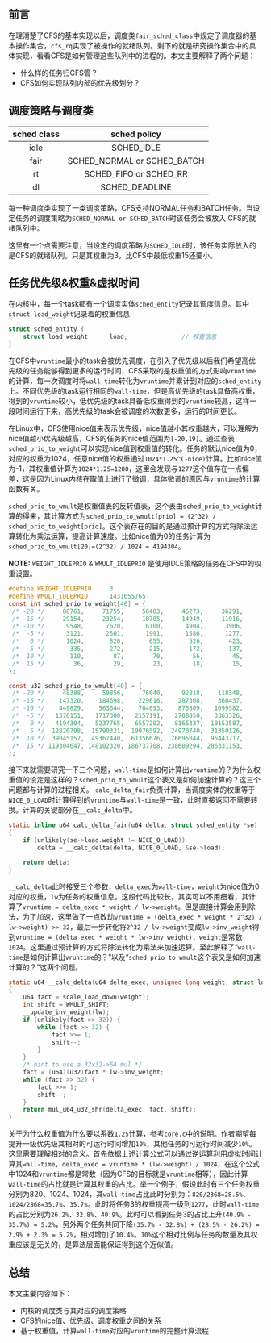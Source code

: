 <!-- CFS（二）CFS优先级 -->

## 前言

在理清楚了CFS的基本实现以后，调度类`fair_sched_class`中规定了调度器的基本操作集合，`cfs_rq`实现了被操作的就绪队列。剩下的就是研究操作集合中的具体实现，看看CFS是如何管理这些队列中的进程的。本文主要解释了两个问题：
- 什么样的任务归CFS管？
- CFS如何实现队列内部的优先级划分？

## 调度策略与调度类


| sched class |        sched policy         |
| :---------: | :-------------------------: |
|    idle     |         SCHED_IDLE          |
|    fair     | SCHED_NORMAL or SCHED_BATCH |
|     rt      |   SCHED_FIFO or SCHED_RR    |
|     dl      |       SCHED_DEADLINE        |

每一种调度类实现了一类调度策略，CFS支持NORMAL任务和BATCH任务。当设定任务的调度策略为`SCHED_NORMAL or SCHED_BATCH`时该任务会被放入
CFS的就绪队列中。

这里有一个点需要注意，当设定的调度策略为`SCHED_IDLE`时，该任务实际放入的是CFS的就绪队列。只是其权重为3，比CFS中最低权重15还要小。

## 任务优先级&权重&虚拟时间

在内核中，每一个task都有一个调度实体`sched_entity`记录其调度信息。其中`struct load_weight`记录着的权重信息.

```c
struct sched_entity {
	struct load_weight		load;               // 权重信息
}
```

在CFS中`vruntime`最小的task会被优先调度，在引入了优先级以后我们希望高优先级的任务能够得到更多的运行时间，CFS采取的是权重值的方式影响`vruntime`的计算，每一次调度时将`wall-time`转化为`vruntime`并累计到对应的`sched_entity`上。不同优先级的task运行相同的`wall-time`，但是高优先级的task具备高权重，得到的`vruntime`较小，低优先级的task具备低权重得到的`vruntime`较高，这样一段时间运行下来，高优先级的task会被调度的次数更多，运行的时间更长。

在Linux中，CFS使用nice值来表示优先级，nice值越小其权重越大，可以理解为nice值越小优先级越高，CFS的任务的nice值范围为`[-20,19]`。通过查表`sched_prio_to_weight`可以实现nice值到权重值的转化。任务的默认nice值为0，对应的权重为1024，任意nice值的权重通过`1024*1.25^(-nice)`计算。比如nice值为-1，其权重值计算为`1024*1.25=1280`，这里会发现与`1277`这个值存在一点偏差，这是因为Linux内核在取值上进行了微调，具体微调的原因与`vruntime`的计算函数有关。

`sched_prio_to_wmult`是权重值表的反转值表，这个表由`sched_prio_to_weight`计算的得来，其计算方式为`sched_prio_to_wmult[prio] = (2^32) / sched_prio_to_weight[prio]`。这个表存在的目的是通过预计算的方式将除法运算转化为乘法运算，提高计算速度。比如nice值为0的任务计算为`sched_prio_to_wmult[20]=(2^32) / 1024 = 4194304`。

**NOTE:** `WEIGHT_IDLEPRIO` & `WMULT_IDLEPRIO` 是使用IDLE策略的任务在CFS中的权重设置。

```c
#define WEIGHT_IDLEPRIO		3              
#define WMULT_IDLEPRIO		1431655765
const int sched_prio_to_weight[40] = {
 /* -20 */     88761,     71755,     56483,     46273,     36291,
 /* -15 */     29154,     23254,     18705,     14949,     11916,
 /* -10 */      9548,      7620,      6100,      4904,      3906,
 /*  -5 */      3121,      2501,      1991,      1586,      1277,
 /*   0 */      1024,       820,       655,       526,       423,
 /*   5 */       335,       272,       215,       172,       137,
 /*  10 */       110,        87,        70,        56,        45,
 /*  15 */        36,        29,        23,        18,        15,
};

const u32 sched_prio_to_wmult[40] = {
 /* -20 */     48388,     59856,     76040,     92818,    118348,
 /* -15 */    147320,    184698,    229616,    287308,    360437,
 /* -10 */    449829,    563644,    704093,    875809,   1099582,
 /*  -5 */   1376151,   1717300,   2157191,   2708050,   3363326,
 /*   0 */   4194304,   5237765,   6557202,   8165337,  10153587,
 /*   5 */  12820798,  15790321,  19976592,  24970740,  31350126,
 /*  10 */  39045157,  49367440,  61356676,  76695844,  95443717,
 /*  15 */ 119304647, 148102320, 186737708, 238609294, 286331153,
};
```

接下来就需要研究一下三个问题，`wall-time`是如何计算出`vruntime`的？为什么权重值的设定是这样的？`sched_prio_to_wmult`这个表又是如何加速计算的？这三个问题都与计算的过程相关。
`calc_delta_fair`负责计算，当调度实体的权重等于`NICE_0_LOAD`时计算得到的`vruntime`与`wall-time`是一致，此时直接返回不需要转换。计算的关键部分在`__calc_delta`中。
```c
static inline u64 calc_delta_fair(u64 delta, struct sched_entity *se)
{
	if (unlikely(se->load.weight != NICE_0_LOAD))
		delta = __calc_delta(delta, NICE_0_LOAD, &se->load);

	return delta;
}
```

`__calc_delta`此时接受三个参数，`delta_exec`为`wall-time`，`weight`为nice值为0对应的权重，`lw`为任务的权重信息。这段代码比较长，其实可以不用细看，其计算了`vruntime = delta_exec * weight / lw->weight`。但是直接计算会用到除法，为了加速，这里做了一点改动`vruntime = (delta_exec * weight * 2^32) / lw->weight) >> 32`，最后一步转化将`2^32 / lw->weight`变成`lw->inv_weight`得到`vruntime = (delta_exec * weight * lw->inv_weight)`，`weight`是常数`1024`。这里通过预计算的方式将除法转化为乘法来加速运算。至此解释了“`wall-time`是如何计算出`vruntime`的？”以及“`sched_prio_to_wmult`这个表又是如何加速计算的？”这两个问题。

```c
static u64 __calc_delta(u64 delta_exec, unsigned long weight, struct load_weight *lw)
{
	u64 fact = scale_load_down(weight);
	int shift = WMULT_SHIFT;
	__update_inv_weight(lw);
	if (unlikely(fact >> 32)) {
		while (fact >> 32) {
			fact >>= 1;
			shift--;
		}
	}
	/* hint to use a 32x32->64 mul */
	fact = (u64)(u32)fact * lw->inv_weight;
	while (fact >> 32) {
		fact >>= 1;
		shift--;
	}
	return mul_u64_u32_shr(delta_exec, fact, shift);
}
```

关于为什么权重值为什么要以系数`1.25`计算，参考`core.c`中的说明。作者期望每提升一级优先级其相对的可运行时间增加`10%`，其他任务的可运行时间减少`10%`。这里需要理解相对的含义。首先依据上述计算公式可以通过逆运算利用虚拟时间计算其`wall-time`。`delta_exec = vruntime * (lw->weight) / 1024`，在这个公式中1024和`vruntime`都是常数（因为CFS的目标就是`vruntime`相等），因此计算`wall-time`的占比就是计算其权重的占比。举一个例子，假设此时有三个任务权重分别为820、1024、1024，其`wall-time`占比此时分别为：`820/2868=28.5%`、`1024/2868=35.7%`、`35.7%`。此时将任务3的权重提高一级到`1277`，此时`wall-time`的占比分别为`26.2%`、`32.8%`、`40.9%`。此时可以看到任务3的占比上升`(40.9% - 35.7%) = 5.2%`，另外两个任务共同下降`(35.7% - 32.8%) + (28.5% - 26.2%) = 2.9% + 2.3% = 5.2%`，相对增加了`10.4%`。`10%`这个相对比例与任务的数量及其权重应该是无关的，是算法层面能保证得到这个近似值。

## 总结

本文主要内容如下：

* 内核的调度类与其对应的调度策略
* CFS的nice值、优先级、调度权重之间的关系
* 基于权重值，计算`wall-time`对应的`vruntime`的完整计算流程